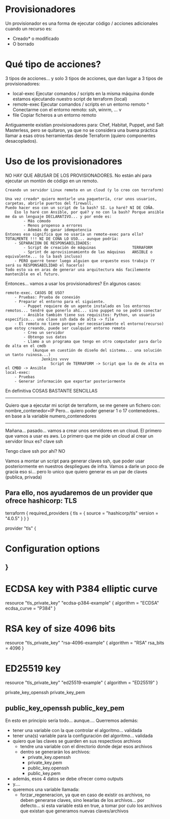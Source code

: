 # Provisionadores

Un provisionador es una forma de ejecutar código / acciones adicionales
cuando un recurso es:
- Creado* o modificado
- O borrado

# Qué tipo de acciones?

3 tipos de acciones... y solo 3 tipos de acciones, que dan lugar a 3 tipos de provisionadores:
- local-exec    Ejecutar comandos / scripts en la misma máquina donde estamos ejecutando nuestro script de terraform (local)
- remote-exec   Ejecutar comandos / scripts en un entorno remoto
                ^
            Conectarme con el entorno remoto: ssh, winrm, ...
                v
- file          Copiar ficheros a un entorno remoto

Antiguamente existían provisionadores para: Chef, Habitat, Puppet, and Salt Masterless, pero se quitaron, ya que no se considera
una buena práctica llamar a esas otros herramientas desde Terraform (quiero componentes desacoplados).

# Uso de los provisionadores

NO HAY QUE ABUSAR DE LOS PROVISIONADORES. No están ahí para ejecutar un montón de código en un remoto.

    Creando un servidor Linux remoto en un cloud (y lo creo con terraform)
    
    Una vez creado* quiero montarle una paquetería, crar unos usuarios, carpetas, abrirle puertos del firewall.
    Puedo hacer eso con un script de la bash? SI. Lo haré? NI DE COÑA.
        Eso lo haré con Ansible, por qué? y no con la bash? Porque ansible me da un lenguaje DECLARATIVO... y por ende es:
            - Más cómodo
            - Menos propenso a errores
            - Además de ganar idempotencia
    Entones eso significa que no usaría un remote-exec para ello? TOTALMENTE !!! NI DE COÑA LO USO... aunque podría:
        - SEPARACION DE RESPONSABILIDADES:
            - Script de creación de máquinas                TERRAFORM
            - Sprint de aprovisionamiento de las máquinas   ANSIBLE o equivalente... (o la bash incluso)
        - PERO querré tener luego alguien que orqueste esos trabajo (Y será su RESPONSABILIDAD el hacerlo)
    Todo esto va en aras de generar una arquitectura más facilemente mantenible en el futuro.

Entonces... vamos a usar los provisionadores? En algunos casos:

    remote-exec. CASOS DE USO?
        - Pruebas: Prueba de conexión
        - Preparar el entorno para el siguiente.
            - Puppet requiere de un agente instalado en los entornos remotos... tendré que ponerlo ahí... sino puppet no se podrá conectar
            - Ansible también tiene sus requisitos: Python, un usuario específico... una clave ssh dada de alta -> file
        - El remoto no tiene porque ser necesariamente el entorno(recurso) que estoy creando, puede ser cualquier entorno remoto
            - Creo un servidor
            - Obtengo sus datos
            - Llamo a un programa que tengo en otro computador para darlo de alta en el cmdb
                (Aunque en cuestión de diseño del sistema... una solución un tanto ruinosa...)
                    Jenkins vvvv
                        Script de TERRAFORM -> Script que lo de de alta en el CMBD -> Ansible
    local-exec: 
        - Pruebas
        - Generar información que exportar posteriormente

En definitiva COSAS BASTANTE SENCILLAS
    
---

Quiero que a ejecutar mi script de terraform, se me genere un fichero con:
nombre_contenedor=IP
Pero... quiero poder generar 1 o 17 contenedores.. en base a la variable numero_contenedores

---

Mañana... pasado... vamos a crear unos servidores en un cloud.
El primero que vamos a usar es aws.
Lo primero que me pide un cloud al crear un servidor linux es? clave ssh

Tengo clave ssh por ahí? NO

Vamos a montar un script para generar claves ssh, que poder usar posteriormente en nuestros despliegues de infra.
Vamos a darle un poco de gracia eso si... pero lo unico que quiero generar es un par de claves (publica, privada)

Para ello, nos ayudaremos de un provider que ofrece hashicorp: TLS
---
terraform {
  required_providers {
    tls = {
      source = "hashicorp/tls"
      version = "4.0.5"
    }
  }
}

provider "tls" {
  # Configuration options
}
---
# ECDSA key with P384 elliptic curve
resource "tls_private_key" "ecdsa-p384-example" {
  algorithm   = "ECDSA"
  ecdsa_curve = "P384"
}

# RSA key of size 4096 bits
resource "tls_private_key" "rsa-4096-example" {
  algorithm = "RSA"
  rsa_bits  = 4096
}

# ED25519 key
resource "tls_private_key" "ed25519-example" {
  algorithm = "ED25519"
}

private_key_openssh
private_key_pem

public_key_openssh
public_key_pem
---

En esto en principio sería todo... aunque....
Querremos además:
- tener una variable con la que controlar el algoritmo... validada
- tener una(s) variable para la configuración del algoritmo... validada
- quiero que las claves se guarden en sus respectivos archivos
    - tendre una variable con el directorio donde dejar esos archivos
    - dentro se generarán los archivos: 
        -   private_key.openssh
        -   private_key.pem
        -   public_key.openssh
        -   public_key.pem
- además, esos 4 datos se debe ofrecer como outputs
- y....
- queremos una variable llamada:
    - forzar_regeneracion, ya que en caso de existir os archivos, no deben generarse claves, sino leearlas de los archivos...
                            por defecto... si esta variable está en true, a tomar por culo los archivos que existan que generamos nuevas claves/archivos